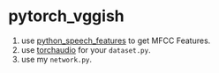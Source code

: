 # pytorch_vggish
1. use [python_speech_features](https://github.com/jameslyons/python_speech_features) to get MFCC Features.
2. use [torchaudio](https://github.com/pytorch/audio) for your `dataset.py`.
3. use my `network.py`.
